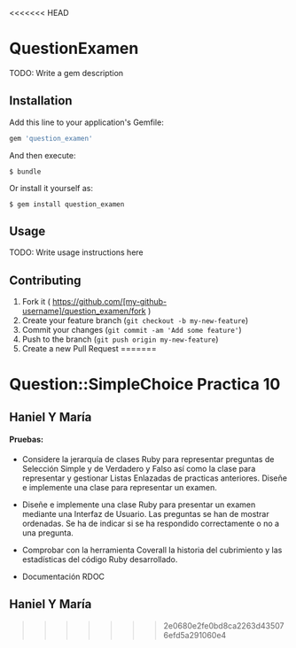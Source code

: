 <<<<<<< HEAD
# QuestionExamen

TODO: Write a gem description

## Installation

Add this line to your application's Gemfile:

```ruby
gem 'question_examen'
```

And then execute:

    $ bundle

Or install it yourself as:

    $ gem install question_examen

## Usage

TODO: Write usage instructions here

## Contributing

1. Fork it ( https://github.com/[my-github-username]/question_examen/fork )
2. Create your feature branch (`git checkout -b my-new-feature`)
3. Commit your changes (`git commit -am 'Add some feature'`)
4. Push to the branch (`git push origin my-new-feature`)
5. Create a new Pull Request
=======
# Question::SimpleChoice Practica 10

## Haniel Y María


#### Pruebas:

- Considere la jerarquía de clases Ruby para representar preguntas de Selección Simple y de Verdadero y Falso así como la clase para representar y gestionar Listas Enlazadas de practicas anteriores. Diseñe e implemente una clase para representar un examen.

- Diseñe e implemente una clase Ruby para presentar un examen mediante una Interfaz de Usuario.
Las preguntas se han de mostrar ordenadas. Se ha de indicar si se ha respondido correctamente o no a una pregunta.

- Comprobar con la herramienta Coverall la historia del cubrimiento y las estadísticas del código Ruby desarrollado.

- Documentación RDOC


## Haniel Y María
>>>>>>> 2e0680e2fe0bd8ca2263d435076efd5a291060e4

